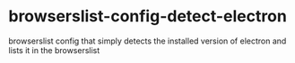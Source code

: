 # browserslist-config-detect-electron

browserslist config that simply detects the installed version of electron and lists it in the browserslist
